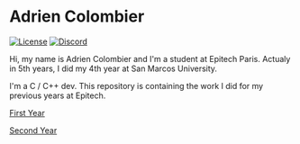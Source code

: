 #   Adrien Colombier

[![License](https://img.shields.io/badge/license-MIT-blue.svg)](https://opensource.org/licenses/MIT)
[![Discord](https://img.shields.io/discord/499285823058083882)](https://discord.gg/Pxrr6U5)

Hi, my name is Adrien Colombier and I'm a student at Epitech Paris.
Actualy in 5th years, I did my 4th year at San Marcos University.

I'm a C / C++ dev.
This repository is containing the work I did for my previous years at Epitech.

[First Year](https://github.com/PixDay/Epitech/tree/master/First%20Year)

[Second Year](https://github.com/PixDay/Epitech/tree/master/Second%20Year)
